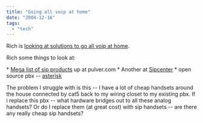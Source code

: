 ```yaml
---
title: "Going all voip at home"
date: "2004-12-16"
tags: 
  - "tech"
---
```


Rich is [looking at solutions to go all voip at home](http://www.tongfamily.com/2004/12/16/finding_a_4port_voip_gateway.html).

Rich some things to look at:

\* [Mega list of sip products](http://www.pulver.com/products/sip/) up at pulver.com \* Another at [Sipcenter](http://www.sipcenter.com/sip.nsf/html/SIP+Phones+and+Adaptors) \* open source pbx -- [asterisk](http://www.asterisk.org/)

The problem I struggle with is this -- I have a lot of cheap handsets around the house connected by cat5 back to my wiring closet to my existing pbx. If i replace this pbx -- what hardware bridges out to all these analog handsets? Or do I replace them (at great cost) with sip handsets -- are there any really cheap sip handsets?
